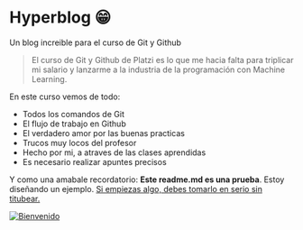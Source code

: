  # Hyperblog 😁
Un blog increible para el curso de Git y Github
> El curso de Git y Github de Platzi es lo que me hacia falta para triplicar mi salario y lanzarme a la industria de la programación con Machine Learning.

En este curso vemos de todo:
- Todos los comandos de Git
- El flujo de trabajo en Github
- El verdadero amor por las buenas practicas
- Trucos muy locos del profesor
- Hecho por mi, a atraves de las clases aprendidas
- Es necesario realizar apuntes precisos 

Y como una amabale recordatorio: **Este readme.md es una prueba**. Estoy diseñando un ejemplo. [Si empiezas algo, debes tomarlo en serio sin titubear.](https://as01.epimg.net/meristation/imagenes/2022/07/15/noticias/1657907079_587637_1657916163_noticia_normal.jpg "Si empiezas algo, debes tomarlo en serio sin titubear.")

[![Bienvenido](https://upload.wikimedia.org/wikipedia/commons/thumb/f/f3/One_piece.png/200px-One_piece.png "Bienvenido")](https://upload.wikimedia.org/wikipedia/commons/thumb/f/f3/One_piece.png/200px-One_piece.png "Bienvenido")
